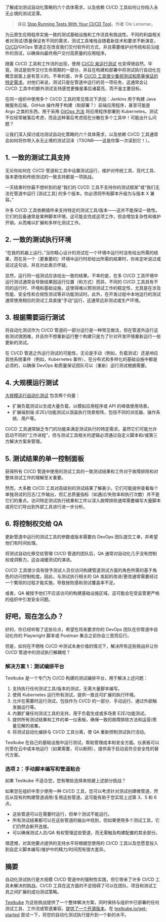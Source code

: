
<!--
title: 停止使用CI/CD工具运行测试
cover: https://cdn.thenewstack.io/media/2024/05/57546f25-swamp.jpg
-->

了解成功测试自动化策略的六个具体需求，以及依赖 CI/CD 工具如何让你陷入永无止境的测试泥潭。

> 译自 [Stop Running Tests With Your CI/CD Tool](https://thenewstack.io/stop-running-tests-with-your-ci-cd-tool/)，作者 Ole Lensmar。

为云原生应用程序实施一致的测试基础设施和工作流具有挑战性。不同的利益相关者对测试/质量保证有不同的需求，测试工具堆栈会随着新技术和要求不断演变，[CI/CD](https://thenewstack.io/ci-cd/)/GitOps 管道正在改变我们交付软件的方式，并且需要维护对传统和前沿组件的测试，以确保向最终用户交付高质量的应用程序。

随着 CI/CD 工具和工作流的出现，使用 [CI/CD 来运行测试](https://testkube.io/learn/test-automation-in-ci-cd-shouldnt-be-hard) 也变得很自然。毕竟，测试是软件交付生命周期的一部分，并且在构建和部署中将测试执行自动化在概念层面上是有意义的。不幸的是，许多 [CI/CD 工具很少重视测试和质量保证的特定需求](https://testkube.io/learn/the-challenges-of-testing-in-your-ci-cd-pipeline)。对他们来说，测试只是在管道中运行的另一项任务，这通常会让 CI/CD 工具中的额外测试支持感觉更像是事后诸葛亮，而不是主要目标。

在同一组织中使用多个 CI/CD 工具的常见情况下添加：Jenkins 用于构建 Java 微服务后端，GitHub 操作用于构建（和部署？）前端应用程序，甚至可能是 Argo 之类的东西，用于采用 [GitOps 方法](https://thenewstack.io/i-need-to-talk-to-you-about-kubernetes-gitops/) 将应用程序部署到 Kubernetes。测试不仅经常被事后考虑，而且这种事后考虑现在分散在多个工具中！可能出什么问题？

让我们深入探讨成功测试自动化策略的六个具体需求，以及依赖 CI/CD 工具通常会如何将你带入永无止境的测试沼泽（TSONR——这是你第一次读到它！）。

## 1. 一致的测试工具支持

无论你如何在 CI/CD 管道和工具中设置测试运行，维护对传统工具、现代工具、版本更改和传统测试的一致支持都是一项挑战。

一天结束时你最不想听到的是“我们的 CI/CD 工具不支持你的测试框架”或“我们无法在管道中运行 [测试工具] 的多个版本。你必须将所有脚本升级为与版本 X 兼容。”

许多 CI/CD 工具依赖插件来支持特定的测试工具/版本——这并不能保证一致性。它们的后备通常是某种脚本环境，这可能会完成这项工作，但会增加复杂性和维护开销，从而难以扩展和多样化测试工作。

## 2. 一致的测试执行环境

“在我的机器上运行。”当你精心设计的测试在一个环境中运行时没有给出所需的结果，而在另一个（更重要的）环境中运行时却给出所需的结果时，你肯定听说过或说过这句话，并且对此表示怀疑。

显然，运行同一组测试应该给出一致的结果。不幸的是，在多 CI/CD 工具环境中运行测试通常会导致结果因运行位置（和方式）而异。不同的 CI/CD 工具具有不同的运行时、环境和基础设施，这使得难以预测测试工作的稳定性，尤其是在涉及性能、安全性和合规性测试等非功能测试时。此外，在开发过程中本地运行的测试通常使用相应的测试工具直接“手动”运行，这通常远非测试或生产环境。

## 3. 根据需要运行测试

将自动化测试作为 CI/CD 管道的一部分运行是一种常见做法，但在管道外运行这些测试很困难，并且你不想重新运行整个构建只是为了针对开发环境重新运行一些更新的测试。

在 CI/CD 管道之外运行测试的可能性，无论是手动（例如，负载测试）还是响应其他系统事件（例如，Kubernetes 事件），在分布式和多样化的基础设施中都是必须的，以确保 DevOps 和质量保证团队可以（重新）运行测试根据需要。

## 4. 大规模运行测试

[大规模运行自动化测试](https://testkube.io/learn/advanced-test-orchestration-in-kubernetes) 包含两个向量：

- 扩展负载测试以生成大量负载，以模拟应用程序或 API 的峰值使用场景。
- 扩展端到端 (E2E)/功能测试以涵盖执行场景矩阵，包括不同的浏览器、操作系统、用户等。


CI/CD 工具通常缺乏专门的功能来满足测试执行的特定需求。虽然它们可能允许启动不同的“工作进程”，但与测试工具相关的逻辑必须通过自定义脚本和/或第三方解决方案来管理。

## 5. 测试结果的单一控制面板

获得所有 CI/CD 管道中使用的测试工具的一致测试结果和工件对于故障排除和对整体测试工作的理解至关重要。

然而，大多数 CI/CD 工具对高级别的测试结果了解甚少。它们可能提供查看每个单独测试的日志/工件输出，但汇总质量指标（如通过/失败率和执行次数）并不是它们的重点。访问特定测试执行结果和工件以深入故障排除通常需要编写大量脚本或将它们导出到外部工具进行进一步分析。

## 6. 将控制权交给 QA

更新管道中运行的测试工具的参数或版本需要向 DevOps 团队提交工单，并希望他们有时间处理。

将测试自动化移交给管理 CI/CD 管道的团队后，QA 通常对自动化几乎没有控制权或洞察力，这会减缓测试的演进。

CI/CD 工具很少具有授予测试人员仅访问构建管道测试方面的角色所需的基于角色的访问控制粒度。因此，与测试执行相关的 QA 发起的改进/更改通常需要经过一个繁琐的过程才能实施，导致挫败感和测试覆盖率不足。

或者，QA 被授予他们不应该访问的构建基础设施区域，这可能会在受监管更严格的组织中引发安全问题。

## 好吧，现在怎么办？

好的，你已经听取了这些论点，希望在将来要求你的 DevOps 团队在你管道中自动化你的 Playwright 脚本或 Postman 集合之前你会三思而后行。

但是，如何在不牺牲 CI/CD 中测试本身价值的情况下，解决所有这些挑战并让你 CI/CD 管道中的测试执行解耦呢？

### 解决方案 1：测试编排平台

Testkube 是一个专门为 CI/CD 构建的测试编排平台，用于解决上述问题：

1. 支持执行任何测试工具/版本的测试，无需大量脚本编写。
2. 使用 Kubernetes 运行所有测试，提供一致且可扩展的执行环境。
3. 允许在需要时运行测试，包括作为 CI/CD 的一部分、手动运行、通过外部触发器运行等。
4. 内置扩展任何测试工具的支持，用于负载生成或多场景 E2E/功能测试。
5. 提供所有测试结果和工件的单一仪表板，确保一致的故障排除方法和运营/质量见解的收集。
6. 将测试自动化编排与 CI/CD 工具分离，使 QA 重新控制测试执行活动。

Testkube 在自己的基础设施中运行测试，帮助管理成本和安全方面。仪表板可以托管在云中或本地运行（如果需要，可以断网），提供易于启动且符合安全性的替代方案。

### 选项 2：手动脚本编写和管道粘合

如果 Testkube 不适合您，您有哪些选择来规避上述部分挑战？

如果您在组织中至少使用一种 CI/CD 工具，您可以考虑针对测试创建微管道，然后从现有的构建管道调用/复用这些管道。这可能有助于您实现上述第 3、5 和 6 点。

- 这些管道可以在需要时运行，但单个测试不能运行。
- 所有测试结果都可以在这些管道的输出中找到，但如果使用多个测试工具，它们仍然会断开连接。
- 可以确保测试人员/QA 有权管理这些管道，而无需触及构建配置的其余部分。

很遗憾，对其他要点提供的支持水平将根据您使用的 CI/CD 工具以及您愿意投入到自定义脚本编写/维护中的精力/时间而有很大差异。

## 摘要

自动化测试执行是大规模 CI/CD 管道中的强制性实践，但它带来了许多 CI/CD 工具未解决的挑战。CI/CD 工具在这方面的不足阻碍了可以在团队、项目和测试工具之间扩展的成功测试策略。

[Testkube](https://www.testkube.io/) 为这些挑战提供了一个整体解决方案，同时保持与组织中已部署的任何测试工具、工作流或管道兼容。[提供了一个开源版本](https://docs.testkube.io/articles/testkube-oss/#:~:text=Welcome%20to%20the%20Open%20Source,signing%20up%20for%20Testkube%20Pro.)。在 [testkube.io/get-started](http://testkube.io/get-started) 尝试一下，将您的自动化测试执行提升到一个新的水平。
